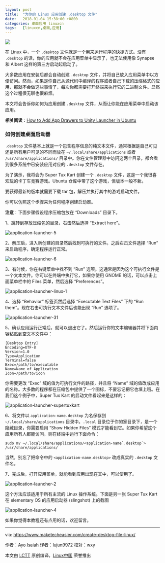 ```yaml
---
layout: post
title:	"为你的 Linux 应用创建 .desktop 文件"
date:	2018-01-04 15:38:00 +0800 
categories:	桌面应用 linuxcn 
tags:	[linuxcn,桌面,应用]
---
```



![](/Asserts/Images//attachment/album/201801/03/153912ci5u5i0gisbgrkkr.jpg)


在 Linux 中，一个 `.desktop` 文件就是一个用来运行程序的快捷方式。没有 `.desktop` 的话，你的应用就不会在应用菜单中显示了，也无法使用像 Synapse 和 Albert 这样的第三方启动起启动了。


大多数应用在安装后都会自动创建 `.desktop` 文件，并将自己放入应用菜单中以方便访问。然而，如果是你自己从源代码中编译的程序或者自己下载的压缩格式的应用，那就不会做这些事情了，每次你都需要打开终端来执行它的二进制文件。显然这个过程很无聊也很麻烦。


本文将会告诉你如何为应用创建 `.desktop` 文件，从而让你能在应用菜单中启动该应用。


**相关阅读**：[How to Add App Drawers to Unity Launcher in Ubuntu](https://www.maketecheasier.com/add-app-drawer-unity-launcher-ubuntu/ "How to Add App Drawers to Unity Launcher in Ubuntu")


### 如何创建桌面启动器


`.desktop` 文件基本上就是一个包含程序信息的纯文本文件，通常根据是自己可见还是所有用户可见的不同而放在 `~/.local/share/applications` 或者 `/usr/share/applications/` 目录中。你在文件管理器中访问这两个目录，都会看到很多系统中已安装应用对应的 `.desktop` 文件存在。


为了演示，我将会为 Super Tux Kart 创建一个 `.desktop` 文件，这是一个我很喜欢玩的卡丁车竞赛游戏。Ubuntu 仓库中带了这个游戏，但版本一般不新。


要获得最新的版本就需要下载 tar 包，解压并执行其中的游戏启动文件。


你可以仿照这个步骤来为任何程序创建启动器。


**注意**：下面步骤假设程序压缩包放在 “Downloads” 目录下。


1、跳转到存放压缩包的目录，右击然后选择 “Extract here”。


![application-launcher-5](/Asserts/Images//attachment/album/201801/03/153912p0nch8znz16x0h7v.png "application-launcher-5")


2、解压后，进入新创建的目录然后找到可执行的文件。之后右击文件选择 “Run” 来启动程序，确定程序运行正常。


![application-launcher-6](/Asserts/Images//attachment/album/201801/03/153912zypi7075b57fy07f.png "application-launcher-6")


3、有时候，你在右键菜单中找不到 “Run” 选项。这通常是因为这个可执行文件是一个文本文件。你可以在终端中执行它，如果你使用 GNOME 的话，可以点击上面菜单栏中的 Files 菜单，然后选择 “Preferences”。


![application-launcher-linux-1](/Asserts/Images//attachment/album/201801/03/153913j9zf5z9cef6495p6.png "application-launcher-linux-1")


4、选择 “Behavior” 标签页然后选择 “Executable Text Files” 下的 “Run them”。现在右击可执行文本文件后也能出现 “Run” 选项了。


![application-launcher-31](/Asserts/Images//attachment/album/201801/03/153913pnz3zhi2wgn5w0gg.png "application-launcher-31")


5、确认应用运行正常后，就可以退出它了。然后运行你的文本编辑器并将下面内容粘贴到空文本文件中：



```
[Desktop Entry]
Encoding=UTF-8
Version=1.0
Type=Application
Terminal=false
Exec=/path/to/executable
Name=Name of Application
Icon=/path/to/icon

```

你需要更改 “Exec” 域的值为可执行文件的路径，并且将 “Name” 域的值改成应用的名称。大多数的程序都在压缩包中提供了一个图标，不要忘记把它也填上哦。在我们这个例子中，Super Tux Kart 的启动文件看起来是这样的：


![application-launcher-supertuxkart](/Asserts/Images//attachment/album/201801/03/153913l7xppz2z9dgr81zz.png "application-launcher-supertuxkart")


6、将文件以 `application-name.desktop` 为名保存到 `~/.local/share/applications` 目录中。`.local` 目录位于你的家目录下，是一个隐藏目录，你需要启用 “Show Hidden Files” 模式才能看到它。如果你希望这个应用所有人都能访问，则在终端中运行下面命令：



```
sudo mv ~/.local/share/applications/<application-name`.desktop`> /usr/share/applications/

```

当然，别忘了把命令中的 `<application-name.desktop>` 改成真实的 `.desktop` 文件名。


7、完成后，打开应用菜单，就能看到应用出现在其中，可以使用了。


![application-launcher-2](/Asserts/Images//attachment/album/201801/03/153914euasg9q06j6qqa0w.jpg "application-launcher-2")


这个方法应该适用于所有主流的 Linux 操作系统。下面是另一张 Super Tux Kart 在 elementary OS 的应用启动器 (slingshot) 上的截图


![application-launcher-4](/Asserts/Images//attachment/album/201801/03/153914xrfdtb38s8sy3sc1.jpg "application-launcher-4")


如果你觉得本教程还有点用的话，欢迎留言。




---


via: <https://www.maketecheasier.com/create-desktop-file-linux/>


作者：[Ayo Isaiah](https://www.maketecheasier.com/author/ayoisaiah/) 译者：[lujun9972](https://github.com/lujun9972) 校对：[wxy](https://github.com/wxy)


本文由 [LCTT](https://github.com/LCTT/TranslateProject) 原创编译，[Linux中国](https://linux.cn/) 荣誉推出
